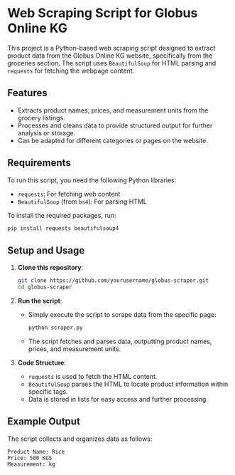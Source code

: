 

# Web Scraping Script for Globus Online KG

This project is a Python-based web scraping script designed to extract product data from the Globus Online KG website, specifically from the groceries section. The script uses `BeautifulSoup` for HTML parsing and `requests` for fetching the webpage content.

## Features

- Extracts product names, prices, and measurement units from the grocery listings.
- Processes and cleans data to provide structured output for further analysis or storage.
- Can be adapted for different categories or pages on the website.

## Requirements

To run this script, you need the following Python libraries:

- `requests`: For fetching web content
- `BeautifulSoup` (from `bs4`): For parsing HTML

To install the required packages, run:
```bash
pip install requests beautifulsoup4
```

## Setup and Usage

1. **Clone this repository**:
   ```bash
   git clone https://github.com/yourusername/globus-scraper.git
   cd globus-scraper
   ```

2. **Run the script**:
   - Simply execute the script to scrape data from the specific page:
     ```bash
     python scraper.py
     ```
   - The script fetches and parses data, outputting product names, prices, and measurement units.

3. **Code Structure**:
   - `requests` is used to fetch the HTML content.
   - `BeautifulSoup` parses the HTML to locate product information within specific tags.
   - Data is stored in lists for easy access and further processing.

## Example Output

The script collects and organizes data as follows:
```plaintext
Product Name: Rice
Price: 500 KGS
Measurement: kg
```


